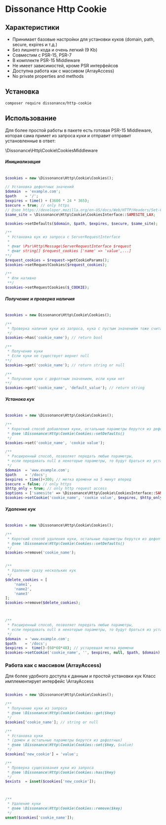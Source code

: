 # Dissonance Http Cookie

## Характеристики

- Принимает базовые настройки для установки куков (domain, path, secure, expires и т.д.)
- Без лишнего кода и очень легкий (9 Kb)
- Совместим с PSR-15, PSR-7
- В комплекте PSR-15 Middleware
- Не имеет зависимостей, кроме PSR интерфейсов
- Доступна работа как с массивом (ArrayAccess)
- No private properties and methods


## Установка
```
composer require dissonance/http-cookie 
```

## Использование

Для более простой работы в пакете есть готовая PSR-15 Middleware, 
которая сама примет из запроса куки и отправит отправит установленные в ответ:

\Dissonance\Http\Cookie\CookiesMiddleware


##### Инициализация
```php

$cookies = new \Dissonance\Http\Cookie\Cookies();

// Установка дефолтных значений
$domain  = 'example.com';
$path    = '/';
$expires = time() + (3600 * 24 * 365);
$secure = true; // only https
// @see https://developer.mozilla.org/en-US/docs/Web/HTTP/Headers/Set-Cookie#attributes
$same_site = \Dissonance\Http\Cookie\CookiesInterface::SAMESITE_LAX;

$cookies->setDefaults($domain, $path, $expires, $secure, $same_site);

/**
 * Установка кук из запроса с ServerRequestInterface
 *
 * @var \Psr\Http\Message\ServerRequestInterface $request
 * @var string[] $request_cookies ['name' => 'value',...]
**/
$request_cookies = $request->getCookieParams();
$cookies->setRequestCookies($request_cookies);

/**
 * Или нативно
 **/
$cookies->setRequestCookies($_COOKIE);

```

##### Получение и проверка наличия 

```php

$cookies = new Dissonance\Http\Cookie\Cookies();

/**
 * Проверка наличия куки из запроса, кука с пустым значением тоже считается
 */
$cookies->has('cookie_name'); // return bool 

/**
 * Получение куки
 * Если куки не существует вернет null
**/
$cookies->get('cookie_name'); // return string or null 

/**
 * Получение куки c дефолтным значением, если куки нет
**/
$cookies->get('cookie_name', 'default_value'); // return string  

```

##### Устанока кук

```php

$cookies = new \Dissonance\Http\Cookie\Cookies();

/**
 * Короткий способ добавления куки, остальные параметры берутся из дефолтных значений , установленных в методе
 * @see \Dissonance\Http\Cookie\Cookies::setDefaults()
 */
$cookies->set('cookie_name', 'cookie value');

/**
 * Расширенный способ, позволяет передать любые параметры,
 * если передавать null в некоторые параметры, то будут браться из установленных по умолчанию
 */
$domain  = 'www.example.com';
$path    = '/docs';
$expires = time()+300; // метка времени на 5 минут вперед
$secure = false; // only https
$http_only = true; // only http request access
$options = ['samesite' => \Dissonance\Http\Cookie\CookiesInterface::SAMESITE_STRICT]; // advanced params
$cookies->setCookie('cookie_name', 'cookie value', $expires, $http_only, $path, $domain, $secure, $options);

```


##### Удаление кук

```php

$cookies = new \Dissonance\Http\Cookie\Cookies();

/**
 * Короткий способ удаления куки, остальные параметры берутся из дефолтных значений , установленных в методе
 * @see \Dissonance\Http\Cookie\Cookies::setDefaults()
 */
$cookies->remove('cookie_name');


/**
 * Удаление сразу нескольких кук
 */
$delete_cookies = [
    'name1',
    'name2',
    'name3'
];
$cookies->remove($delete_cookies);



/**
 * Расширенный способ, позволяет передать любые параметры,
 * если передавать null в некоторые параметры, то будут браться из установленных по умолчанию
 */
$domain  = 'www.example.com';
$path    = '/docs';
$expires =  time()-(60*60*48); // устаревшая метка времени 
$cookies->setCookie('cookie_name', '', $expires, null, $path, $domain);

```

### Работа как с массивом (ArrayAccess)
Для более удобного доступа к данным и простой установки кук Класс имплементирует интерфейс \ArrayAccess


```php

$cookies = new \Dissonance\Http\Cookie\Cookies();

/**
 * Получение куки из запроса
 * @see \Dissonance\Http\Cookie\Cookies::get($key)
 */
$cookies['cookie_name']; // string or null 

/**
 * Установка куки  
 * (домен и остальные параметры берутся из дефолтных)
 * @see \Dissonance\Http\Cookie\Cookies::set($key, $value)
 */
$cookies['new_cookie'] = 'value';

/**
 * Проверка сущесвования куки из запроса
 * @see \Dissonance\Http\Cookie\Cookies::has($key)
 */
$exists  = isset($cookies['new_cookie']);



/**
 * Удаление куки
 * @see \Dissonance\Http\Cookie\Cookies::remove($key)
 */
unset($cookies['cookie_name']);


```





